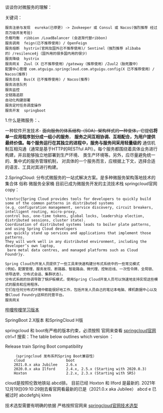 
谈谈你对微服务的理解：


关键词：

    服务注册与发现  eureka(已停更) -> Zookeeper 或 Consul 或 Nacos(强烈推荐 经过百万级并发考验)
    负载均衡  ribbion /LoadBalancer (会逐渐代替ribbon)
    服务调用  feign(已不推荐使用) / OpenFeign
    服务熔断  hystrix(官网及国外已不推荐使用)/ Sentinel（强烈推荐 alibaba的）/resilence4j（国外用的很多国内用的很少）
    服务降级  hystrix
    服务网关  Zuul（X 已不推荐使用）/gateway（推荐使用）/Zuul2（胎死腹中） 
    配置中心管理 com.atguigu.springcloud.com.atguigu.config(X 已不推荐使用）/ Nacos(推荐)
    服务总线  Bus(X 已不推荐使用) / Nacos(推荐)
    服务消息队列
    服务监控
    全链路追踪
    自动化构建部署
    服务定时任务调度操作
    服务开发  springboot

1.什么是微服务：、

一种软件开发技术- ~~面向服务的体系结构（SOA）架构样式的一种变体，它提倡~~**将单一应用程序划分成一组小的服务**，
**服务之间互相协调、互相配合，为用户提供最终价值。每个服务运行在其独立的进程中，服务与服务间采用轻量级的**
通信机制互相沟通（通常是基于HTTP的RESTful API）。每个服务都围绕着具体业务进行构建，并且能够独立地部署到生产环境、
类生产环境等。另外，应尽量避免统一的、集中式的服务管理机制，
对具体的一个服务而言，应根据上下文，选择合适的语言、工具对其进行构建。

2.SpringCloud:
  分布式微服务的一站式解决方案。是多种微服务架构落地技术的集合体
  俗称 微服务全家桶
目前已成为微服务开发的主流技术栈
springcloud官网copy： 

    \textsc{Spring Cloud provides tools for developers to quickly build some of the common patterns in distributed systems
    (e.g. configuration management, service discovery, circuit breakers, intelligent routing, micro-proxy,
    control bus, one-time tokens, global locks, leadership election, distributed sessions, cluster state). 
    Coordination of distributed systems leads to boiler plate patterns, and using Spring Cloud developers
    can quickly stand up services and applications that implement those patterns.
    They will work well in any distributed environment, including the developer’s own laptop,
     bare metal data centres, and managed platforms such as Cloud Foundr}y. 
     
    Spring Cloud为开发人员提供了一些工具来快速构建分布式系统中的一些常见模式
    (例如，配置管理、服务发现、断路器、智能路由、微代理、控制总线、一次性令牌、全局锁、领导选举、分布式会话、集群状态)。
    分布式系统的协调导致了锅炉板模式，使用Spring Cloud开发人员可以快速地支持实现这些模式的服务和应用程序。
    它们在任何分布式环境中都能很好地工作，包括开发人员自己的笔记本电脑、裸机数据中心以及像Cloud Foundry这样的托管平台。
    服务网关

[哔哩哔哩学习版本](https://www.bilibili.com/video/BV18E411x7eT?p=3&spm_id_from=pageDriver)


SpringBoot 2.X版本 和SpringCloud H版

springcloud 和 boot有严格的版本约束，必须按照
官网来查看
[springcloud官网](https://spring.io/projects/spring-cloud)
   ctrl+f 搜索：The table below outlines which version  ： 

Release train Spring Boot compatibility

        （springcloud 发布系列Spring Boot兼容性）
        cloud                   boot
        2021.0.x aka Jubilee    2.6.x
        2020.0.x aka Ilford     2.4.x, 2.5.x (Starting with 2020.0.3)
        Hoxton                  2.2.x, 2.3.x (Starting with SR5)

cloud是按照伦敦地铁站 abcd排。 目前已经 Hoxton 和 Ilford 是最新的. 
2021年12月19日09:10:29刚去看官网看最新的已是（2021.0.x aka Jubilee）
abcd e  已被过时        abcdefghij  klmn

技术选型需要有明确的依据 严格按照官网来
[springcloud官网技术选型](https://start.spring.io/actuator/info)

